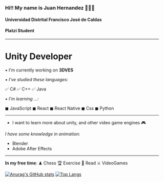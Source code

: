 ### Hi!! My name is Juan Hernandez 🙋🏾‍♂️

#### Universidad Distrital Francisco José de Caldas 
#### Platzi Student
-----------------------------------------------------------------------------------------------
# Unity Developer

▪ I'm currently working on **3DVES**

▪ _I've studied these languages_:

  ✅ C#
  ✅ C++
  ✅ Java

▪ _I'm learning ..._:

  ◼ JavaScript
  ◼ React
  ◼ React Native
  ◼ Css
  ◼ Python
 
  -------------------------------------------------------------------------------------------------
  - I want to learn more about unity, and other video game engines 🎮
  
 
  _I have some knowledge in animation_:
  - Blender
  - Adobe After Effects
  
--------------------------------------------------------------------------------------------------------------

**In my free time**:
♟ Chess
🏆 Exercise
📕 Read
⚔ VideoGames



[![Anurag's GitHub stats](https://github-readme-stats.vercel.app/api?username=juannisperuza)](https://github.com/anuraghazra/github-readme-stats) [![Top Langs](https://github-readme-stats.vercel.app/api/top-langs/?username=juannisperuza)](https://github.com/anuraghazra/github-readme-stats)



